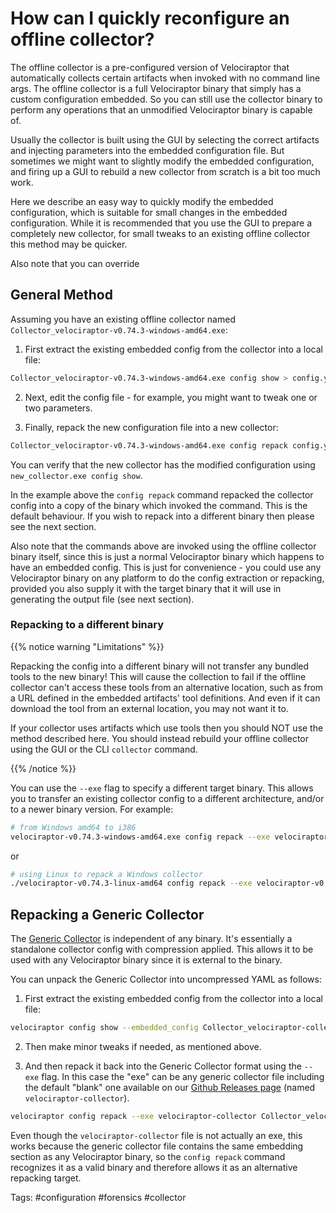 # How can I quickly reconfigure an offline collector?

The offline collector is a pre-configured version of Velociraptor that
automatically collects certain artifacts when invoked with no command line args.
The offline collector is a full Velociraptor binary that simply has a custom
configuration embedded. So you can still use the collector binary to perform any
operations that an unmodified Velociraptor binary is capable of.

Usually the collector is built using the GUI by selecting the correct artifacts
and injecting parameters into the embedded configuration file. But sometimes we
might want to slightly modify the embedded configuration, and firing up a GUI to
rebuild a new collector from scratch is a bit too much work.

Here we describe an easy way to quickly modify the embedded configuration, which
is suitable for small changes in the embedded configuration. While it is
recommended that you use the GUI to prepare a completely new collector, for
small tweaks to an existing offline collector this method may be quicker.

Also note that you can override

## General Method

Assuming you have an existing offline collector named
`Collector_velociraptor-v0.74.3-windows-amd64.exe`:

1. First extract the existing embedded config from the collector into a local
   file:

```sh
Collector_velociraptor-v0.74.3-windows-amd64.exe config show > config.yaml
```

2. Next, edit the config file - for example, you might want to tweak one or two
   parameters.

3. Finally, repack the new configuration file into a new collector:

```sh
Collector_velociraptor-v0.74.3-windows-amd64.exe config repack config.yaml new_collector.exe
```

You can verify that the new collector has the modified configuration using
`new_collector.exe config show`.

In the example above the `config repack` command repacked the collector config
into a copy of the binary which invoked the command. This is the default
behaviour. If you wish to repack into a different binary then please see the
next section.

Also note that the commands above are invoked using the offline collector binary
itself, since this is just a normal Velociraptor binary which happens to have an
embedded config. This is just for convenience - you could use any Velociraptor
binary on any platform to do the config extraction or repacking, provided you
also supply it with the target binary that it will use in generating the output
file (see next section).


### Repacking to a different binary

{{% notice warning "Limitations" %}}

Repacking the config into a different binary will not transfer any bundled tools
to the new binary! This will cause the collection to fail if the offline
collector can't access these tools from an alternative location, such as from a
URL defined in the embedded artifacts' tool definitions. And even if it can
download the tool from an external location, you may not want it to.

If your collector uses artifacts which use tools then you should NOT use the
method described here. You should instead rebuild your offline collector using
the GUI or the CLI `collector` command.

{{% /notice %}}

You can use the `--exe` flag to specify a different target binary. This allows
you to transfer an existing collector config to a different architecture, and/or
to a newer binary version. For example:

```sh
# from Windows amd64 to i386
velociraptor-v0.74.3-windows-amd64.exe config repack --exe velociraptor-v0.74.3-windows-386.exe config.yaml new_collector.exe
```

or

```sh
# using Linux to repack a Windows collector
./velociraptor-v0.74.3-linux-amd64 config repack --exe velociraptor-v0.74.3-windows-amd64.exe config.yaml new_collector.exe
```


## Repacking a Generic Collector

The [Generic Collector](https://docs.velociraptor.app/docs/offline_triage/#the-generic-offline-collector)
is independent of any binary. It's essentially a standalone collector config
with compression applied. This allows it to be used with any Velociraptor binary
since it is external to the binary.

You can unpack the Generic Collector into uncompressed YAML as follows:

1. First extract the existing embedded config from the collector into a local
   file:

```sh
velociraptor config show --embedded_config Collector_velociraptor-collector > Collector_velociraptor-collector.yaml
```

2. Then make minor tweaks if needed, as mentioned above.

3. And then repack it back into the Generic Collector format using the `--exe`
flag. In this case the "exe" can be any generic collector file including the
default "blank" one available on our
[Github Releases page](https://github.com/Velocidex/velociraptor/releases)
(named `velociraptor-collector`).

```sh
velociraptor config repack --exe velociraptor-collector Collector_velociraptor-collector.yaml new_generic-collector
```

Even though the `velociraptor-collector` file is not actually an exe, this works
because the generic collector file contains the same embedding section as any
Velociraptor binary, so the `config repack` command recognizes it as a valid
binary and therefore allows it as an alternative repacking target.


Tags: #configuration #forensics #collector
